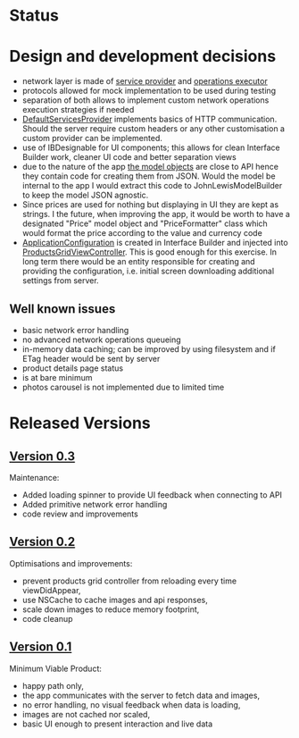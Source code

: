 
# Status
# Design and development decisions
* network layer is made of [service provider](https://github.com/cSquirrel/JLApp/blob/master/DishwashersApp/DishwashersApp/Networking/NetworkServicesProvider.swift) and [operations executor](https://github.com/cSquirrel/JLApp/blob/master/DishwashersApp/DishwashersApp/Networking/NetworkOperationsExecutor.swift)
 * protocols allowed for mock implementation to be used during testing
 * separation of both allows to implement custom network operations execution strategies if needed
 * [DefaultServicesProvider](https://github.com/cSquirrel/JLApp/blob/master/DishwashersApp/DishwashersApp/Networking/DefaultServicesProvider.swift) implements basics of HTTP communication. Should the server require custom headers or any other customisation a custom provider can be implemented.
* use of IBDesignable for UI components; this allows for clean Interface Builder work, cleaner UI code and better separation views
* due to the nature of the app [the model objects](https://github.com/cSquirrel/JLApp/blob/master/DishwashersApp/DishwashersApp/API/JohnLewisModel.swift) are close to API hence they contain code for creating them from JSON. Would the model be internal to the app I would extract this code to JohnLewisModelBuilder to keep the model JSON agnostic.
* Since prices are used for nothing but displaying in UI they are kept as strings. I the future, when improving the app, it would be worth to have a designated "Price" model object and "PriceFormatter" class which would format the price according to the value and currency code
* [ApplicationConfiguration](https://github.com/cSquirrel/JLApp/blob/master/DishwashersApp/DishwashersApp/Core/ApplicationConfiguration.swift) is created in Interface Builder and injected into [ProductsGridViewController](https://github.com/cSquirrel/JLApp/blob/master/DishwashersApp/DishwashersApp/UI/ProductsGridViewController.swift). This is good enough for this exercise. In long term there would be an entity responsible for creating and providing the configuration, i.e. initial screen downloading additional settings from server.

## Well known issues
* basic network error handling
* no advanced network operations queueing
* in-memory data caching; can be improved by using filesystem and if ETag header would be sent by server
* product details page status
 * is at bare minimum
 * photos carousel is not implemented due to limited time


# Released Versions

## [Version 0.3](https://github.com/cSquirrel/JLApp/releases/tag/0.3)
Maintenance:
* Added loading spinner to provide UI feedback when connecting to API
* Added primitive network error handling
* code review and improvements

## [Version 0.2](https://github.com/cSquirrel/JLApp/releases/tag/0.2)
Optimisations and improvements:
* prevent products grid controller from reloading every time viewDidAppear,
* use NSCache to cache images and api responses,
* scale down images to reduce memory footprint,
* code cleanup

## [Version 0.1](https://github.com/cSquirrel/JLApp/releases/tag/0.1)
Minimum Viable Product:
* happy path only,
* the app communicates with the server to fetch data and images,
* no error handling, no visual feedback when data is loading,
* images are not cached nor scaled,
* basic UI enough to present interaction and live data
